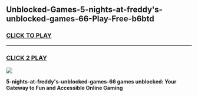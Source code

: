 
## Unblocked-Games-5-nights-at-freddy's-unblocked-games-66-Play-Free-b6btd
<h3>
<a href="https://premium76.site?title=5-nights-at-freddy's-unblocked-games-66&ref=22A">CLICK TO PLAY</a></h3>
<hr>

<h3>
<a href="https://premium76.site?title=5-nights-at-freddy's-unblocked-games-66&ref=22A">CLICK 2 PLAY</a>
  
</h3>

<a href="https://premium76.site?title=5-nights-at-freddy's-unblocked-games-66&ref=22A"><img src="https://clearcache.store/games.png"></a>


**5-nights-at-freddy's-unblocked-games-66 games unblocked: Your Gateway to Fun and Accessible Online Gaming**
